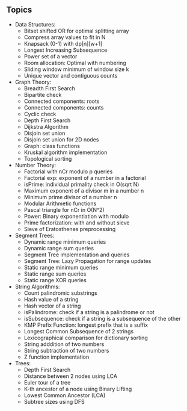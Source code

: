 ## Topics
* Data Structures:
	- Bitset shifted OR for optimal splitting array
	- Compress array values to fit in N
	- Knapsack (0-1) with dp[n][w+1]
	- Longest Increasing Subsequence
	- Power set of a vector
	- Room allocation: Optimal with numbering
	- Sliding window minimum of window size k
	- Unique vector and contiguous counts
* Graph Theory:
	- Breadth First Search
	- Bipartite check
	- Connected components: roots
	- Connected components: counts
	- Cyclic check
	- Depth First Search
	- Dijkstra Algorithm
	- Disjoin set union
	- Disjoin set union for 2D nodes
	- Graph: class functions
	- Kruskal algorithm implementation
	- Topological sorting
* Number Theory:
	- Factorial with nCr modulo p queries
	- Factorial exp: exponent of a number in a factorial
	- isPrime: individual primality check in O(sqrt N)
	- Maximum exponent of a divisor m in a number n
	- Minimum prime divisor of a number n
	- Modular Arithmetic functions
	- Pascal triangle for nCr in O(N^2)
	- Power: Binary exponentiation with modulo
	- Prime factorization: with and without sieve
	- Sieve of Eratosthenes preprocessing
* Segment Trees:
	- Dynamic range minimum queries
	- Dynamic range sum queries
	- Segment Tree implementation and queries
	- Segment Tree: Lazy Propagation for range updates
	- Static range minimum queries
	- Static range sum queries
	- Static range XOR queries
* String Algorithms:
	- Count palindromic substrings
	- Hash value of a string
	- Hash vector of a string
	- isPalindrome: check if a string is a palindrome or not
	- isSubsequence: check if a string is a subsequence of the other
	- KMP Prefix Function: longest prefix that is a suffix
	- Longest Common Subsequence of 2 strings
	- Lexicographical comparison for dictionary sorting
	- String adddition of two numbers
	- String subtraction of two numbers
	- Z function implementation
* Trees:
	- Depth First Search
	- Distance between 2 nodes using LCA
	- Euler tour of a tree
	- K-th ancestor of a node using Binary Lifting
	- Lowest Common Ancestor (LCA)
	- Subtree sizes using DFS
